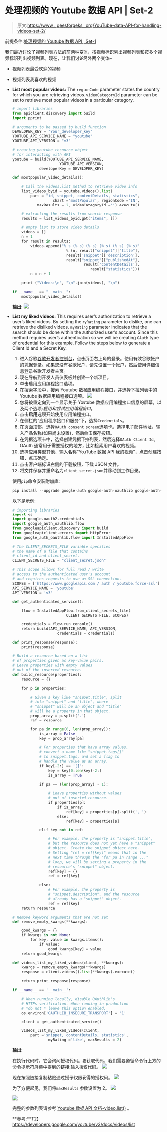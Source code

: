 # 处理视频的 Youtube 数据 API | Set-2

> 原文:[https://www . geesforgeks . org/YouTube-data-API-for-handling-videos-set-2/](https://www.geeksforgeeks.org/youtube-data-api-for-handling-videos-set-2/)

前提条件:[处理视频的 Youtube 数据 API | Set-1](https://www.geeksforgeeks.org/youtube-data-api-for-handling-videos-set-1/)

我们最近讨论了视频列表方法的前两种变体，按视频标识列出视频列表和按多个视频标识列出视频列表。现在，让我们讨论另外两个变体–

*   视频列表最受欢迎的视频
*   视频列表我喜欢的视频

*   **List most popular videos:** The `regionCode` parameter states the country for which you are retrieving videos. `videoCategoryId` parameter can be set to retrieve most popular videos in a particular category.

    ```py
    # import libraries
    from apiclient.discovery import build
    import pprint

    # arguments to be passed to build function
    DEVELOPER_KEY = "Your_developer_key"
    YOUTUBE_API_SERVICE_NAME = "youtube"
    YOUTUBE_API_VERSION = "v3"

    # creating youtube resource object
    # for interacting with API
    youtube = build(YOUTUBE_API_SERVICE_NAME, 
                         YOUTUBE_API_VERSION,
                developerKey = DEVELOPER_KEY)

    def mostpopular_video_details():

        # Call the videos.list method to retrieve video info
        list_videos_byid = youtube.videos().list(
            part = "id, snippet, contentDetails, statistics",
                      chart ='mostPopular', regionCode ='IN', 
               maxResults = 2, videoCategoryId ='').execute()

        # extracting the results from search response
        results = list_videos_byid.get("items", [])

        # empty list to store video details
        videos = []
        n = 1
        for result in results:
            videos.append("% s (% s) (% s) (% s) (% s) (% s)"
                            % (n, result["snippet"]["title"],
                            result['snippet']['description'],
                            result["snippet"]["publishedAt"],
                                    result['contentDetails'],
                                       result["statistics"]))
            n = n + 1

        print ("Videos:\n", "\n".join(videos), "\n")

    if __name__ == "__main__":
        mostpopular_video_details()
    ```

    **输出:**
    ![](img/b23421b597f0bfa825fd54be7fdf8dd2.png)

*   **List my liked videos:** This requires user’s authorization to retrieve a user’s liked videos. By setting the `myRating` parameter to dislike, one can retrieve the disliked videos. `myRating` parameter indicates that the search should be done within the authorized user’s account. Since this method requires user’s authentication so we will be creating `OAuth` type of credential for this example. Follow the steps below to generate a Client Id and a Secret Key.
    1.  进入谷歌[谷歌开发者控制台](https://developers.google.com/)，点击页面右上角的登录。使用有效谷歌帐户的凭据登录。如果您没有谷歌帐户，请先设置一个帐户，然后使用详细信息登录谷歌开发者主页。
    2.  现在导航到开发人员仪表板并创建一个新项目。
    3.  单击启用应用编程接口选项。
    4.  在搜索字段中，搜索 Youtube 数据应用编程接口，并选择下拉列表中的 Youtube 数据应用编程接口选项。
        ![](img/4427f12811e9b500ca3899445cf81b56.png)
    5.  您将被重定向到一个显示关于 Youtube 数据应用编程接口信息的屏幕，以及两个选项:*启用和尝试应用编程接口*。
    6.  点击**启用**选项开始使用应用编程接口。
    7.  在侧栏的“应用程序接口和服务”下，选择`Credentials`。
    8.  在页面顶部，选择`OAuth consent screen`选项卡。选择电子邮件地址，输入产品名称(如果尚未设置)，然后单击保存按钮。
    9.  在凭据选项卡中，选择创建凭据下拉列表，然后选择`OAuth Client Id`。OAuth 通常用于需要授权的地方，比如检索用户喜欢的视频。
    10.  选择应用类型其他，输入名称“YouTube 数据 API 我的视频”，点击创建按钮，点击确定。
    11.  点击客户端标识右侧的下载按钮，下载 JSON 文件。
    12.  将文件保存并重命名为`client_secret.json`并移动到工作目录。

    使用`pip`命令安装附加库:

    ```py
    pip install --upgrade google-auth google-auth-oauthlib google-auth-httplib2
    ```

    以下是示例:

    ```py
    # importing libraries
    import os
    import google.oauth2.credentials
    import google_auth_oauthlib.flow
    from googleapiclient.discovery import build
    from googleapiclient.errors import HttpError
    from google_auth_oauthlib.flow import InstalledAppFlow

    # The CLIENT_SECRETS_FILE variable specifies
    # the name of a file that contains
    # client_id and client_secret.
    CLIENT_SECRETS_FILE = "client_secret.json"

    # This scope allows for full read / write
    # access to the authenticated user's account
    # and requires requests to use an SSL connection.
    SCOPES = ['https://www.googleapis.com / auth / youtube.force-ssl']
    API_SERVICE_NAME = 'youtube'
    API_VERSION = 'v3'

    def get_authenticated_service():

        flow = InstalledAppFlow.from_client_secrets_file(
                            CLIENT_SECRETS_FILE, SCOPES)

        credentials = flow.run_console()
        return build(API_SERVICE_NAME, API_VERSION,
                        credentials = credentials)

    def print_response(response):
        print(response)

    # Build a resource based on a list 
    # of properties given as key-value pairs.
    # Leave properties with empty values
    # out of the inserted resource.
    def build_resource(properties):
        resource = {}

        for p in properties:

            # Given a key like "snippet.title", split
            # into "snippet" and "title", where
            # "snippet" will be an object and "title"
            # will be a property in that object.
            prop_array = p.split('.')
            ref = resource

            for pa in range(0, len(prop_array)):
                is_array = False
                key = prop_array[pa]

                # For properties that have array values,
                # convert a name like "snippet.tags[]"
                # to snippet.tags, and set a flag to 
                # handle the value as an array.
                if key[-2:] == '[]':
                    key = key[0:len(key)-2:]
                    is_array = True

                if pa == (len(prop_array) - 1):

                    # Leave properties without values
                    # out of inserted resource.
                    if properties[p]:
                        if is_array:
                            ref[key] = properties[p].split(', ')
                        else:
                            ref[key] = properties[p]

                elif key not in ref:

                    # For example, the property is "snippet.title",
                    # but the resource does not yet have a "snippet"
                    # object. Create the snippet object here.
                    # Setting "ref = ref[key]" means that in the
                    # next time through the "for pa in range ..."
                    # loop, we will be setting a property in the
                    # resource's "snippet" object.
                    ref[key] = {}
                    ref = ref[key]

                else:
                    # For example, the property is 
                    # "snippet.description", and the resource
                    # already has a "snippet" object.
                    ref = ref[key]
        return resource

    # Remove keyword arguments that are not set
    def remove_empty_kwargs(**kwargs):

        good_kwargs = {}
        if kwargs is not None:
            for key, value in kwargs.items():
                if value:
                    good_kwargs[key] = value
        return good_kwargs

    def videos_list_my_liked_videos(client, **kwargs): 
        kwargs = remove_empty_kwargs(**kwargs)
        response = client.videos().list(**kwargs).execute()

        return print_response(response)

    if __name__ == '__main__':

        # When running locally, disable OAuthlib's
        # HTTPs verification. When running in production
        # *do not * leave this option enabled.
        os.environ['OAUTHLIB_INSECURE_TRANSPORT'] = '1'

        client = get_authenticated_service()

        videos_list_my_liked_videos(client,
            part ='snippet, contentDetails, statistics',
                    myRating ='like', maxResults = 2)
    ```

    **输出:**

    在执行代码时，它会询问授权代码。要获取代码，我们需要遵循命令行上方的命令提示符屏幕中提到的链接:输入授权代码。
    ![](img/a0daf53a080f8ae5504476ae947493de.png)

    现在按照链接复制粘贴通过授予权限获得的授权码。
    ![](img/86acd044c3af7c5684345ac1414dfb9a.png)

    为了方便起见，我们将`maxResults` 参数设置为 2。
    ![](img/dd7714a7038282107e311e051858a896.png)

    ![](img/24effc6408d2a2f1fcd5b5386eb23180.png)

    完整的参数列表请参考 [Youtube 数据 API 文档-video.list()](https://developers.google.com/youtube/v3/docs/videos/list) 。

    **参考:**T2】https://developers.google.com/youtube/v3/docs/videos/list